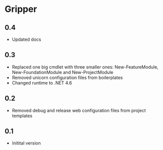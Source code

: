 # Gripper

## 0.4
* Updated docs

## 0.3
* Replaced one big cmdlet with three smaller ones: New-FeatureModule, New-FoundationModule and New-ProjectModule
* Removed unicorn configuration files from boilerplates
* Changed runtime to .NET 4.6

## 0.2
* Removed debug and release web configuration files from project templates

## 0.1
* Initital version